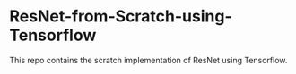 # ResNet-from-Scratch-using-Tensorflow
This repo contains the scratch implementation of ResNet using Tensorflow.

